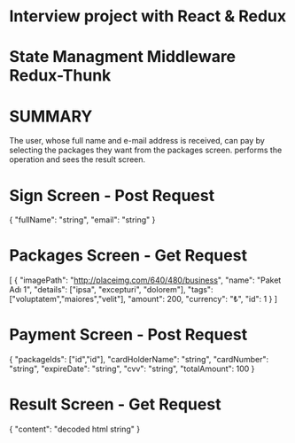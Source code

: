 # Interview project with React & Redux
# State Managment Middleware Redux-Thunk 

# SUMMARY

The user, whose full name and e-mail address is received, can pay by selecting the packages they want from the packages screen.
performs the operation and sees the result screen.


# Sign Screen  - Post Request

{
 "fullName": "string",
 "email": "string"
}


# Packages Screen - Get Request

[
 {
 "imagePath": "http://placeimg.com/640/480/business",
 "name": "Paket Adı 1",
 "details": ["ipsa", "excepturi", "dolorem"],
 "tags": ["voluptatem","maiores","velit"],
 "amount": 200,
 "currency": "₺",
 "id": 1
 }
]


# Payment Screen - Post Request

{
 "packageIds": ["id","id"],
 "cardHolderName": "string",
 "cardNumber": "string",
 "expireDate": "string",
 "cvv": "string",
 "totalAmount": 100
}


# Result Screen - Get Request

{
 "content": "decoded html string"
}
